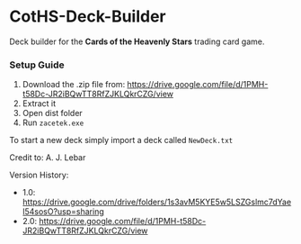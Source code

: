 # CotHS-Deck-Builder
Deck builder for the **Cards of the Heavenly Stars** trading card game.

### Setup Guide

1. Download the .zip file from: https://drive.google.com/file/d/1PMH-t58Dc-JR2iBQwTT8RfZJKLQkrCZG/view
2. Extract it
3. Open dist folder
4. Run `zacetek.exe`

To start a new deck simply import a deck called `NewDeck.txt`

Credit to: A. J. Lebar


Version History:
- 1.0: https://drive.google.com/drive/folders/1s3avM5KYE5w5LSZGslmc7dYael54sosO?usp=sharing 
- 2.0: https://drive.google.com/file/d/1PMH-t58Dc-JR2iBQwTT8RfZJKLQkrCZG/view
